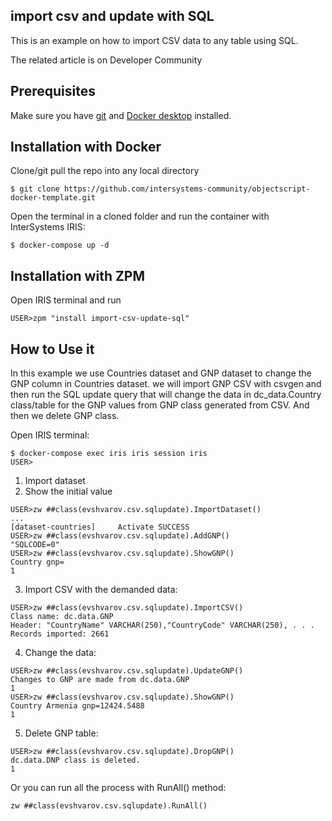 ## import csv and update with SQL
This is an example on how to import CSV data to any table using SQL.

The related article is on Developer Community

## Prerequisites
Make sure you have [git](https://git-scm.com/book/en/v2/Getting-Started-Installing-Git) and [Docker desktop](https://www.docker.com/products/docker-desktop) installed.

## Installation with Docker

Clone/git pull the repo into any local directory

```
$ git clone https://github.com/intersystems-community/objectscript-docker-template.git
```


Open the terminal in a cloned folder and run the container with InterSystems IRIS:

```
$ docker-compose up -d
```

## Installation with ZPM

Open IRIS terminal and run
```
USER>zpm "install import-csv-update-sql"
```

## How to Use it

In this example we use Countries dataset and GNP dataset to change the GNP column in Countries dataset.
we will import GNP CSV with csvgen and then run the SQL update query that will change the data in dc_data.Country class/table for the GNP values from GNP class generated from CSV.
And then we delete GNP class.


Open IRIS terminal:

```
$ docker-compose exec iris iris session iris
USER>
```
1. Import dataset
2. Show the initial value
```
USER>zw ##class(evshvarov.csv.sqlupdate).ImportDataset()
...
[dataset-countries]     Activate SUCCESS
USER>zw ##class(evshvarov.csv.sqlupdate).AddGNP()
"SQLCODE=0"
USER>zw ##class(evshvarov.csv.sqlupdate).ShowGNP()
Country gnp=
1
```
3. Import CSV with the demanded data:
```
USER>zw ##class(evshvarov.csv.sqlupdate).ImportCSV()
Class name: dc.data.GNP
Header: "CountryName" VARCHAR(250),"CountryCode" VARCHAR(250), . . .
Records imported: 2661
```
4. Change the data:
```
USER>zw ##class(evshvarov.csv.sqlupdate).UpdateGNP()
Changes to GNP are made from dc.data.GNP
1
USER>zw ##class(evshvarov.csv.sqlupdate).ShowGNP()
Country Armenia gnp=12424.5488
1
```
5. Delete GNP table:
```
USER>zw ##class(evshvarov.csv.sqlupdate).DropGNP()
dc.data.DNP class is deleted.
1
```
Or you can run all the process with RunAll() method:
```
zw ##class(evshvarov.csv.sqlupdate).RunAll()
```

